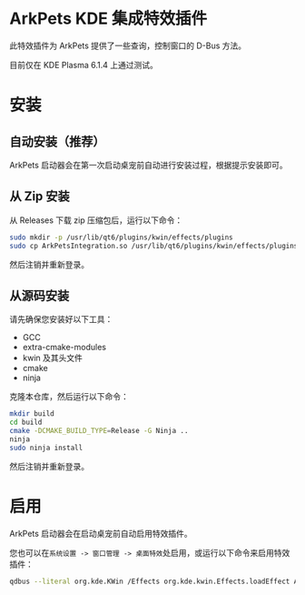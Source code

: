 # ArkPets KDE 集成特效插件

此特效插件为 ArkPets 提供了一些查询，控制窗口的 D-Bus 方法。

目前仅在 KDE Plasma 6.1.4 上通过测试。

# 安装
## 自动安装（推荐）
ArkPets 启动器会在第一次启动桌宠前自动进行安装过程，根据提示安装即可。
## 从 Zip 安装
从 Releases 下载 zip 压缩包后，运行以下命令：
```bash
sudo mkdir -p /usr/lib/qt6/plugins/kwin/effects/plugins
sudo cp ArkPetsIntegration.so /usr/lib/qt6/plugins/kwin/effects/plugins
```
然后注销并重新登录。

## 从源码安装
请先确保您安装好以下工具：

* GCC
* extra-cmake-modules
* kwin 及其头文件
* cmake
* ninja

克隆本仓库，然后运行以下命令：

```bash
mkdir build
cd build
cmake -DCMAKE_BUILD_TYPE=Release -G Ninja ..
ninja
sudo ninja install
```

然后注销并重新登录。

# 启用
ArkPets 启动器会在启动桌宠前自动启用特效插件。

您也可以在`系统设置 -> 窗口管理 -> 桌面特效`处启用，或运行以下命令来启用特效插件：

```bash
qdbus --literal org.kde.KWin /Effects org.kde.kwin.Effects.loadEffect ArkPetsIntegration
```
